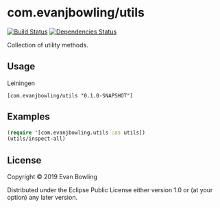 # com.evanjbowling/utils

[![Build Status](https://travis-ci.org/evanjbowling/clojure-utils.svg?branch=master)](https://travis-ci.org/evanjbowling/clojure-utils) [![Dependencies Status](https://versions.deps.co/evanjbowling/clojure-utils/status.svg)](https://versions.deps.co/evanjbowling/clojure-utils)

Collection of utility methods.

## Usage
Leiningen

```
[com.evanjbowling/utils "0.1.0-SNAPSHOT"]
```


## Examples

```clojure
(require '[com.evanjbowling.utils :as utils])
(utils/inspect-all)
```


## License

Copyright © 2019 Evan Bowling

Distributed under the Eclipse Public License either version 1.0 or (at
your option) any later version.
